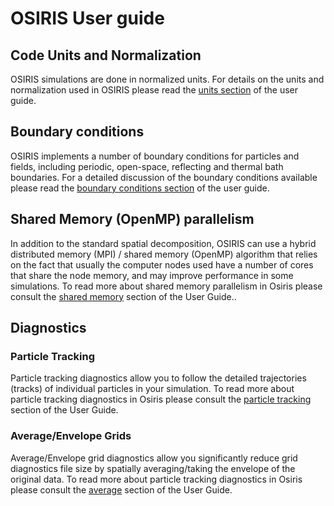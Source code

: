 # OSIRIS User guide

## Code Units and Normalization

OSIRIS simulations are done in normalized units. For details on the units and normalization used in OSIRIS please read the [units section](Units.md) of the user guide.

## Boundary conditions

OSIRIS implements a number of boundary conditions for particles and
fields, including periodic, open-space, reflecting and thermal bath
boundaries. For a detailed discussion of the boundary conditions
available please read the [boundary conditions section](Boundary_Conditions.md) of the user guide.

## Shared Memory (OpenMP) parallelism

In addition to the standard spatial decomposition, OSIRIS can use a
hybrid distributed memory (MPI) / shared memory (OpenMP) algorithm that
relies on the fact that usually the computer nodes used have a number of
cores that share the node memory, and may improve performance in some
simulations. To read more about shared memory parallelism in Osiris
please consult the [shared memory](Shared_Memory.md) section of the User
Guide..

## Diagnostics

### Particle Tracking

Particle tracking diagnostics allow you to follow the detailed
trajectories (tracks) of individual particles in your simulation. To
read more about particle tracking diagnostics in Osiris please consult
the [particle tracking](Particle_Tracking.md)
section of the User Guide.

### Average/Envelope Grids

Average/Envelope grid diagnostics allow you significantly reduce grid
diagnostics file size by spatially averaging/taking the envelope of the
original data. To read more about particle tracking diagnostics in
Osiris please consult the
[average](Average_Envelope_Grids.md) section of the
User Guide.
